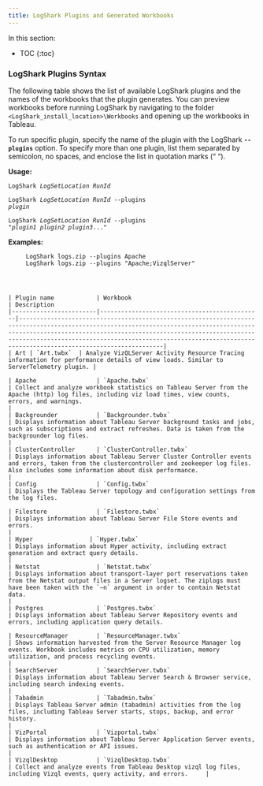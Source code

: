 ```yaml
---
title: LogShark Plugins and Generated Workbooks
---
```


In this section:

* TOC
{:toc}


### LogShark Plugins Syntax 

The following table shows the list of available LogShark plugins and the names of the workbooks that the plugin generates. You can preview workbooks before running LogShark by navigating to the folder `<LogShark_install_location>\Workbooks` and opening up the workbooks in Tableau. 

To run specific plugin, specify the name of the plugin with the LogShark **`--plugins`** option. To specify more than one plugin, list them separated by semicolon, no spaces, and enclose the list in quotation marks (“ “).


**Usage:**

   <code>LogShark <i>LogSetLocation</i> <i>RunId</i></code>

   <code>LogShark <i>LogSetLocation</i> <i>RunId</i> --plugins <i>plugin</i></code>

   <code>LogShark <i>LogSetLocation</i> <i>RunId</i> --plugins "<i>plugin1</i> <i>plugin2</i> <i>plugin3</i>..."</code>



**Examples:**

```
     LogShark logs.zip --plugins Apache
     LogShark logs.zip --plugins "Apache;VizqlServer"
            
   
 

| Plugin name            | Workbook                                     | Description  
|------------------------|----------------------------------------------|---------------------------------------------------------------------------------------------------------------------------------------------------------------------------------------------------------------------------------------------------------------------------------------------------------------------------------|
| Art | `Art.twbx`  | Analyze VizQLServer Activity Resource Tracing information for performance details of view loads. Similar to ServerTelemetry plugin. |

| Apache                 | `Apache.twbx`                                   | Collect and analyze workbook statistics on Tableau Server from the Apache (http) log files, including viz load times, view counts, errors, and warnings.                                                                                                                                                                        |
| Backgrounder           | `Backgrounder.twbx`                             | Displays information about Tableau Server background tasks and jobs, such as subscriptions and extract refreshes. Data is taken from the backgrounder log files.                                                                                                                                                                |
| ClusterController      | `ClusterController.twbx`                        | Displays information about Tableau Server Cluster Controller events and errors, taken from the clustercontroller and zookeeper log files. Also includes some information about disk performance.                                                                                                                                  |
| Config                 | `Config.twbx`                                   | Displays the Tableau Server topology and configuration settings from the log files.

| Filestore              | `Filestore.twbx`                                | Displays information about Tableau Server File Store events and errors.                                                                                                              |
| Hyper                | `Hyper.twbx`                                  | Displays information about Hyper activity, including extract generation and extract query details.                                                                                           |
| Netstat                | `Netstat.twbx`                                  | Displays information about transport-layer port reservations taken from the Netstat output files in a Server logset. The ziplogs must have been taken with the `–n` argument in order to contain Netstat data.                                                                                                                |
| Postgres               | `Postgres.twbx`                                 | Displays information about Tableau Server Repository events and errors, including application query details.

| ResourceManager        | `ResourceManager.twbx`                          | Shows information harvested from the Server Resource Manager log events. Workbook includes metrics on CPU utilization, memory utilization, and process recycling events.                                                                                                                                                        |
| SearchServer           | `SearchServer.twbx`                             | Displays information about Tableau Server Search & Browser service, including search indexing events.                                                                                                              |
| Tabadmin               | `Tabadmin.twbx`                                 | Displays Tableau Server admin (tabadmin) activities from the log files, including Tableau Server starts, stops, backup, and error history.                                                                                                                                                                                      |
| VizPortal              | `Vizportal.twbx`                                | Displays information about Tableau Server Application Server events, such as authentication or API issues.                                                                                                              |
| VizqlDesktop           | `VizqlDesktop.twbx`                             | Collect and analyze events from Tableau Desktop vizql log files, including Vizql events, query activity, and errors.     |                                                                                       